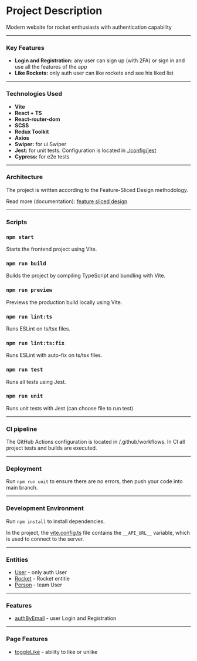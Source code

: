 # Project Description

Modern website for rocket enthusiasts with authentication capability

---

### Key Features

- **Login and Registration:** any user can sign up (with 2FA) or sign in and use all the features of the app
- **Like Rockets:** only auth user can like rockets and see his liked list

---

### Technologies Used

- **Vite**
- **React + TS** 
- **React-router-dom** 
- **SCSS** 
- **Redux Toolkit** 
- **Axios** 
- **Swiper:** for ui Swiper  
- **Jest:** for unit tests. Configuration is located in [./config/jest](./config/jest)
- **Cypress:** for e2e tests

---

### Architecture

The project is written according to the Feature-Sliced Design methodology.

Read more (documentation): [feature sliced design](https://feature-sliced.design/docs/get-started/tutorial)

---

### Scripts

### `npm start`
Starts the frontend project using Vite.

### `npm run build`
Builds the project by compiling TypeScript and bundling with Vite.

### `npm run preview`
Previews the production build locally using Vite.

### `npm run lint:ts`
Runs ESLint on ts/tsx files.

### `npm run lint:ts:fix`
Runs ESLint with auto-fix on ts/tsx files.

### `npm run test`
Runs all tests using Jest.

### `npm run unit`
Runs unit tests with Jest (can choose file to run test)

---

### CI pipeline

The GitHub Actions configuration is located in /.github/workflows.
In CI all project tests and builds are executed.

---

### Deployment

Run `npm run unit` to ensure there are no errors,
then push your code into main branch.

---

### Development Environment

Run `npm install` to install dependencies.

In the project, the [vite.config.ts](./vite.config.ts) file contains the `__API_URL__` variable, 
which is used to connect to the server. 

---

### Entities
- [User](./src/entities/User) - only auth User
- [Rocket](./src/entities/Rocket) - Rocket entitie
- [Person](./src/entities/Person) - team User

---

### Features
- [authByEmail](./src/features/authByEmail) - user Login and Registration

---

### Page Features
- [toggleLike](./src/pages/RocketDetailsPage) - ability to like or unlike